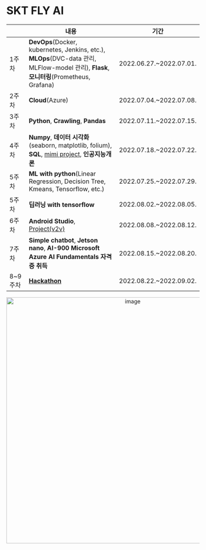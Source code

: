 # SKT FLY AI

| |내용| 기간 |
|----|------|----|
|1주차| **DevOps**(Docker, kubernetes, Jenkins, etc.), **MLOps**(DVC-data 관리, MLFlow-model 관리), **Flask**, **모니터링**(Prometheus, Grafana)|2022.06.27.~2022.07.01.|
|2주차| **Cloud**(Azure) | 2022.07.04.~2022.07.08.|
|3주차| **Python**, **Crawling**, **Pandas** | 2022.07.11.~2022.07.15.|
|4주차| **Numpy**, **데이터 시각화**(seaborn, matplotlib, folium), **SQL**, [mimi project](https://github.com/LIMDANBI/SKTFLYAI/tree/main/mini_project/wordcloud_web), **인공지능개론** |2022.07.18.~2022.07.22.| 
|5주차| **ML with python**(Linear Regression, Decision Tree, Kmeans, Tensorflow, etc.)|2022.07.25.~2022.07.29.|
|5주차| **딥러닝 with tensorflow** |2022.08.02.~2022.08.05.|
|6주차| **Android Studio**, [Project(v2v)](https://github.com/LIMDANBI/v2v) |2022.08.08.~2022.08.12.|
|7주차| **Simple chatbot**, **Jetson nano**, **AI-900 Microsoft Azure AI Fundamentals 자격증 취득** |2022.08.15.~2022.08.20.|
|8~9주차| **[Hackathon](https://github.com/VARIOUS-ONE)** |2022.08.22.~2022.09.02.|

<p align="center">
  <img width="643" alt="image" src="https://user-images.githubusercontent.com/55095806/188131556-64c5934f-56a1-4785-8715-cb0dd6af1ebe.png">
</p>
